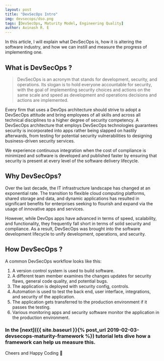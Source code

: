 ```yaml
---
layout: post
title: "DevSecOps Intro"
img: devsecops/dso.png
tags: [DevSecOps, Maturity Model, Engineering Quality]
author: Avinash R. E
---
```

In this article, I will explain what DevSecOps is, how it is altering the software industry, and how we can instill and measure the progress of implementing one.

## What is DevSecOps ?

> DevSecOps is an acronym that stands for development, security, and operations. Its slogan is to hold everyone accountable for security, with the goal of implementing security choices and actions on the same scale and speed as development and operations decisions and actions are implemented.

Every firm that uses a DevOps architecture should strive to adopt a DevSecOps attitude and bring employees of all skills and across all technical disciplines to a higher degree of security competency. A DevSecOps architecture that employs DevSecOps technologies guarantees security is incorporated into apps rather being slapped on hastily afterwards, from testing for potential security vulnerabilities to designing business-driven security services.

We experience continuous integration when the cost of compliance is minimized and software is developed and published faster by ensuring that security is present at every level of the software delivery lifecycle.

## Why DevSecOps?

Over the last decade, the IT infrastructure landscape has changed at an exponential rate. The transition to flexible cloud computing platforms, shared storage and data, and dynamic applications has resulted in significant benefits for enterprises seeking to flourish and expand via the usage of innovative apps and services.

However, while DevOps apps have advanced in terms of speed, scalability, and functionality, they frequently fall short in terms of solid security and compliance. As a result, DevSecOps was brought into the software development lifecycle to unify development, operations, and security.

## How DevSecOps ?

A common DevSecOps workflow looks like this:

1. A version control system is used to build software.
2. A different team member examines the changes updates for security flaws, general code quality, and potential bugs.
3. The application is deployed with security config, controls.
4. Automation is used to test the back end, user interface, integrations, and security of the application.
5. The application gets transferred to the production environment if it passes the testing.
6. Various monitoring apps and security software monitor the application in the production environment.

### In the [next]({{ site.baseurl }}{% post_url 2019-02-03-devsecops-maturity-framework %}) tutorial lets dive how a framework can help us measure this.

Cheers and Happy Coding 🤘
